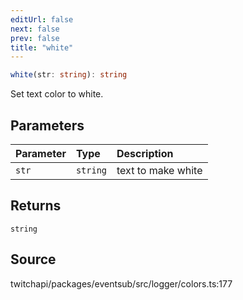 ```yaml
---
editUrl: false
next: false
prev: false
title: "white"
---
```


```ts
white(str: string): string
```

Set text color to white.

## Parameters

| Parameter | Type | Description |
| :------ | :------ | :------ |
| `str` | `string` | text to make white |

## Returns

`string`

## Source

twitchapi/packages/eventsub/src/logger/colors.ts:177
